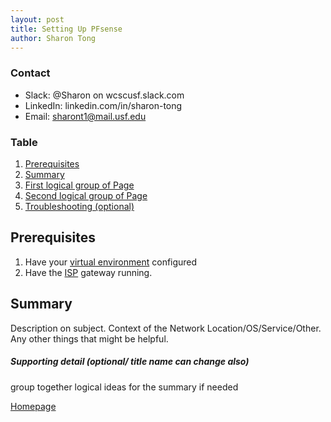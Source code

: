 ```yaml
---
layout: post
title: Setting Up PFsense
author: Sharon Tong
---
```


### Contact
- Slack: @Sharon on wcscusf.slack.com
- LinkedIn: linkedin.com/in/sharon-tong
- Email: sharont1@mail.usf.edu
### Table
1. [Prerequisites](#id-link-to-section)
2. [Summary](#id-link-to-section)
3. [First logical group of Page](#id-link-to-section)
4. [Second logical group of Page](#id-link-to-section)
5. [Troubleshooting (optional)](#id-link-to-section)

## Prerequisites <a id="id-link-to-section"></a>
1. Have your [virtual environment](link-to-guide) configured
2. Have the [ISP](link-to-guide) gateway running.

## Summary <a id="id-link-to-section"></a>
Description on subject. Context of the Network Location/OS/Service/Other. Any other things that might be helpful.

##### Supporting detail (optional/ title name can change also)
group together logical ideas for the summary if needed


[Homepage](../../)
